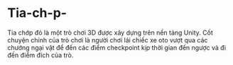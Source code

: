 # Tia-ch-p-
Tia chớp đỏ là một trò chơi 3D được xây dựng trên nền tảng Unity. Cốt chuyện chính của trò chơi là người chơi lái  chiếc xe oto vượt qua các chướng ngại vật để đến các điểm checkpoint kịp thời gian đến ngược và đi đến điểm đích của trò.
